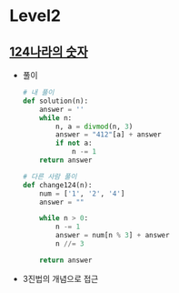 # Level2

## [124나라의 숫자](https://programmers.co.kr/learn/courses/30/lessons/12899)

* 풀이

  ```python
  # 내 풀이
  def solution(n):
      answer = ''
      while n:
          n, a = divmod(n, 3)
          answer = "412"[a] + answer
          if not a:
              n -= 1
      return answer
  
  # 다른 사람 풀이
  def change124(n):
      num = ['1', '2', '4']
      answer = ""
  
      while n > 0:
          n -= 1
          answer = num[n % 3] + answer
          n //= 3
  
      return answer
  ```

* 3진법의 개념으로 접근

